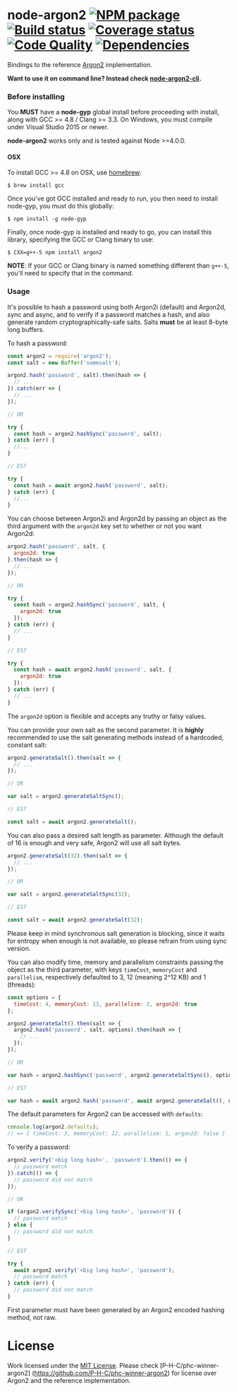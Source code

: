 # node-argon2 [![NPM package][npm-image]][npm-url] [![Build status][travis-image]][travis-url] [![Coverage status][coverage-image]][coverage-url] [![Code Quality][codequality-image]][codequality-url] [![Dependencies][david-dm-image]][david-dm-url]
Bindings to the reference [Argon2](https://github.com/P-H-C/phc-winner-argon2)
implementation.

**Want to use it on command line? Instead check
[node-argon2-cli](https://github.com/ranisalt/node-argon2-cli).**

### Before installing
You **MUST** have a **node-gyp** global install before proceeding with install,
along with GCC >= 4.8 / Clang >= 3.3. On Windows, you must compile under Visual
Studio 2015 or newer.

**node-argon2** works only and is tested against Node >=4.0.0.

#### OSX

To install GCC >= 4.8 on OSX, use [homebrew](http://brew.sh/):

```console
$ brew install gcc
```

Once you've got GCC installed and ready to run, you then need to install
node-gyp, you must do this globally:

```console
$ npm install -g node-gyp
```

Finally, once node-gyp is installed and ready to go, you can install this
library, specifying the GCC or Clang binary to use:

```console
$ CXX=g++-5 npm install argon2
```

**NOTE**: If your GCC or Clang binary is named something different than `g++-5`,
you'll need to specify that in the command.

### Usage
It's possible to hash a password using both Argon2i (default) and Argon2d, sync
and async, and to verify if a password matches a hash, and also generate random
cryptographically-safe salts. Salts **must** be at least 8-byte long buffers.

To hash a password:
```js
const argon2 = require('argon2');
const salt = new Buffer('somesalt');

argon2.hash('password', salt).then(hash => {
  // ...
}).catch(err => {
  // ...
});

// OR

try {
  const hash = argon2.hashSync('password', salt);
} catch (err) {
  //...
}

// ES7

try {
  const hash = await argon2.hash('password', salt);
} catch (err) {
  //...
}
```
You can choose between Argon2i and Argon2d by passing an object as the third
argument with the `argon2d` key set to whether or not you want Argon2d:
```js
argon2.hash('password', salt, {
  argon2d: true
}.then(hash => {
  // ...
});

// OR

try {
  const hash = argon2.hashSync('password', salt, {
    argon2d: true
  });
} catch (err) {
  // ...
}

// ES7

try {
  const hash = await argon2.hash('password', salt, {
    argon2d: true
  });
} catch (err) {
  // ...
}
```
The `argon2d` option is flexible and accepts any truthy or falsy values.

You can provide your own salt as the second parameter. It is **highly**
recommended to use the salt generating methods instead of a hardcoded, constant
salt:
```js
argon2.generateSalt().then(salt => {
  // ...
});

// OR

var salt = argon2.generateSaltSync();

// ES7

const salt = await argon2.generateSalt();
```
You can also pass a desired salt length as parameter. Although the default of 16
is enough and very safe, Argon2 will use all salt bytes.
```js
argon2.generateSalt(32).then(salt => {
  // ...
});

// OR

var salt = argon2.generateSaltSync(32);

// ES7

const salt = await argon2.generateSalt(32);
```

Please keep in mind synchronous salt generation is blocking, since it waits for
entropy when enough is not available, so please refrain from using sync version.

You can also modify time, memory and parallelism constraints passing the object
as the third parameter, with keys `timeCost`, `memoryCost` and `parallelism`,
respectively defaulted to 3, 12 (meaning 2^12 KB) and 1 (threads):
```js
const options = {
  timeCost: 4, memoryCost: 13, parallelism: 2, argon2d: true
};

argon2.generateSalt().then(salt => {
  argon2.hash('password', salt, options).then(hash => {
    // ...
  });
});

// OR

var hash = argon2.hashSync('password', argon2.generateSaltSync(), options);

// ES7

var hash = await argon2.hash('password', await argon2.generateSalt(), options);
```

The default parameters for Argon2 can be accessed with `defaults`:
```js
console.log(argon2.defaults);
// => { timeCost: 3, memoryCost: 12, parallelism: 1, argon2d: false }
```

To verify a password:
```js
argon2.verify('<big long hash>', 'password').then(() => {
  // password match
}).catch(() => {
  // password did not match
});

// OR

if (argon2.verifySync('<big long hash>', 'password')) {
  // password match
} else {
  // password did not match
}

// ES7

try {
  await argon2.verify('<big long hash>', 'password');
  // password match
} catch (err) {
  // password did not match
}
```
First parameter must have been generated by an Argon2 encoded hashing method,
not raw.

# License
Work licensed under the [MIT License](LICENSE). Please check
[P-H-C/phc-winner-argon2] (https://github.com/P-H-C/phc-winner-argon2) for
license over Argon2 and the reference implementation.

[npm-image]: https://img.shields.io/npm/v/argon2.svg?style=flat-square
[npm-url]: https://www.npmjs.com/package/argon2
[travis-image]: https://img.shields.io/travis/ranisalt/node-argon2/master.svg?style=flat-square
[travis-url]: https://travis-ci.org/ranisalt/node-argon2
[coverage-image]: https://img.shields.io/coveralls/ranisalt/node-argon2/master.svg?style=flat-square
[coverage-url]: https://coveralls.io/github/ranisalt/node-argon2
[codequality-image]: https://img.shields.io/codacy/15927f4eb15747fd8a537e48a04bd4f6/master.svg?style=flat-square
[codequality-url]: https://www.codacy.com/app/ranisalt/node-argon2
[david-dm-image]: https://img.shields.io/david/ranisalt/node-argon2.svg?style=flat-square
[david-dm-url]: https://david-dm.org/ranisalt/node-argon2
